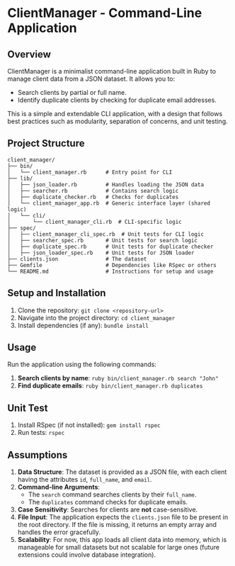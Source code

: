 # ClientManager - Command-Line Application

## Overview

ClientManager is a minimalist command-line application built in Ruby to manage client data from a JSON dataset. It allows you to:
- Search clients by partial or full name.
- Identify duplicate clients by checking for duplicate email addresses.

This is a simple and extendable CLI application, with a design that follows best practices such as modularity, separation of concerns, and unit testing.


## Project Structure
```
client_manager/
├── bin/
│   └── client_manager.rb      # Entry point for CLI
├── lib/
│   ├── json_loader.rb         # Handles loading the JSON data
│   ├── searcher.rb            # Contains search logic
│   ├── duplicate_checker.rb   # Checks for duplicates
│   └── client_manager_app.rb  # Generic interface layer (shared logic)
│   └── cli/
│       └── client_manager_cli.rb  # CLI-specific logic
├── spec/
│   ├── client_manager_cli_spec.rb  # Unit tests for CLI logic
│   ├── searcher_spec.rb       # Unit tests for search logic
│   ├── duplicate_spec.rb      # Unit tests for duplicate checker
│   ├── json_loader_spec.rb    # Unit tests for JSON loader
├── clients.json               # The dataset
├── Gemfile                    # Dependencies like RSpec or others
└── README.md                  # Instructions for setup and usage
```

## Setup and Installation

1. Clone the repository: `git clone <repository-url>`
2. Navigate into the project directory: `cd client_manager`
3. Install dependencies (if any): `bundle install`

## Usage
Run the application using the following commands:
1. **Search clients by name**:
      `ruby bin/client_manager.rb search "John"`
2. **Find duplicate emails**:
      `ruby bin/client_manager.rb duplicates`

## Unit Test
1. Install RSpec (if not installed):
      `gem install rspec`
2. Run tests:
      `rspec`

## Assumptions
1. **Data Structure**: The dataset is provided as a JSON file, with each client having the attributes `id`, `full_name`, and `email`.
2. **Command-line Arguments**: 
   - The `search` command searches clients by their `full_name`.
   - The `duplicates` command checks for duplicate emails.
3. **Case Sensitivity**: Searches for clients are **not** case-sensitive.
4. **File Input**: The application expects the `clients.json` file to be present in the root directory. If the file is missing, it returns an empty array and handles the error gracefully.
5. **Scalability**: For now, this app loads all client data into memory, which is manageable for small datasets but not scalable for large ones (future extensions could involve database integration).


